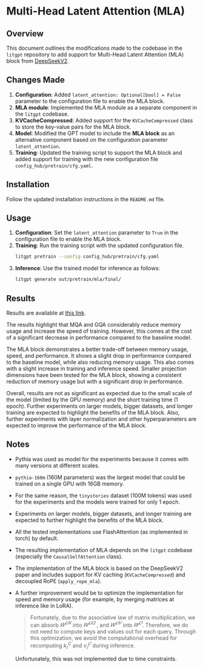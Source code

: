 # Multi-Head Latent Attention (MLA)

## Overview
This document outlines the modifications made to the codebase in the `litgpt` repository to add support for Multi-Head Latent Attention (MLA) block from [DeepSeekV2](https://arxiv.org/abs/2405.04434).

## Changes Made
1. **Configuration**: Added `latent_attention: Optional[bool] = False` parameter to the configuration file to enable the MLA block.
2. **MLA module**: Implemented the MLA module as a separate component in the `litgpt` codebase.
3. **KVCacheCompressed**: Added support for the `KVCacheCompressed` class to store the key-value pairs for the MLA block.
4. **Model**: Modified the GPT model to include the **MLA block** as an alternative component based on the configuration parameter `latent_attention`.
5. **Training**: Updated the training script to support the MLA block and added support for training with the new configuration file `config_hub/pretrain/cfg.yaml`.

## Installation
Follow the updated installation instructions in the `README.md` file.

## Usage
1. **Configuration**: Set the `latent_attention` parameter to `True` in the configuration file to enable the MLA block.
2. **Training**: Run the training script with the updated configuration file.
    ```bash
    litgpt pretrain --config config_hub/pretrain/cfg.yaml
    ```
3. **Inference**: Use the trained model for inference as follows:
    ```bash
    litgpt generate out/pretrain/mla/final/
    ```

## Results
Results are available at [this link](https://docs.google.com/spreadsheets/d/1-VnTDoK5JuNPGMjory_z1hQkI7y-RgiTpTsUpa3bVEg/edit?usp=sharing).

The results highlight that MQA and GQA considerably reduce memory usage and increase the speed of training. However, this comes at the cost of a significant decrease in performance compared to the baseline model.

The MLA block demonstrates a better trade-off between memory usage, speed, and performance. It shows a slight drop in performance compared to the baseline model, while also reducing memory usage. This also comes with a slight increase in training and inference speed. Smaller projection dimensions have been tested for the MLA block, showing a consistent reduction of memory usage but with a significant drop in performance.

Overall, results are not as significant as expected due to the small scale of the model (limited by the GPU memory) and the short training time (1 epoch). Further experiments on larger models, bigger datasets, and longer training are expected to highlight the benefits of the MLA block. Also, further experiments with layer normalization and other hyperparameters are expected to improve the performance of the MLA block.

## Notes
- Pythia was used as model for the experiments because it comes with many versions at different scales.
- `pythia-160m` (160M parameters) was the largest model that could be trained on a single GPU with 16GB memory. 
- For the same reason, the `tinystories` dataset (100M tokens) was used for the experiments and the models were trained for only 1 epoch.
- Experiments on larger models, bigger datasets, and longer training are expected to further highlight the benefits of the MLA block.
- All the tested implementations use FlashAttention (as implemented in torch) by default.
- The resulting implementation of MLA depends on the `litgpt` codebase (especially the `CausalSelfAttention` class).
- The implementation of the MLA block is based on the DeepSeekV2 paper and includes support for KV caching (`KVCacheCompressed`) and decoupled RoPE (`apply_rope_mla`).
- A further improvement would be to optimize the implementation for speed and memory usage (for example, by merging matrices at inference like in LoRA). 
    > Fortunately, due to the associative law of matrix multiplication, we can absorb $𝑊^{𝑈𝐾}$ into $𝑊^{𝑈𝑄}$ , and $𝑊^{𝑈𝑉}$ into $𝑊^{𝑂}$. Therefore, we do not need to compute keys and values out for each query. Through this optimization, we avoid the computational overhead for recomputing $k^C_t$ and $v^𝐶_𝑡$ during inference.

    Unfortunately, this was not implemented due to time constraints.